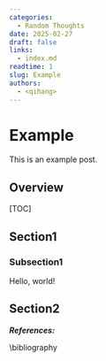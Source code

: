 ```yaml
---
categories:
  - Random Thoughts
date: 2025-02-27
draft: false
links:
  - index.md
readtime: 1
slug: Example
authors:
  - <qihang>
---
```

# Example
This is an example post.
<!-- more -->
## Overview
[TOC]
## Section1
### Subsection1
Hello, world!


## Section2

***References:***

\bibliography